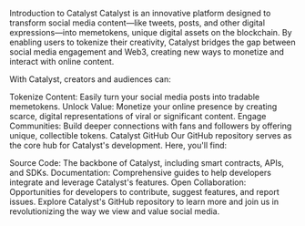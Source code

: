 Introduction to Catalyst
Catalyst is an innovative platform designed to transform social media content—like tweets, posts, and other digital expressions—into memetokens, unique digital assets on the blockchain. By enabling users to tokenize their creativity, Catalyst bridges the gap between social media engagement and Web3, creating new ways to monetize and interact with online content.

With Catalyst, creators and audiences can:

Tokenize Content: Easily turn your social media posts into tradable memetokens.
Unlock Value: Monetize your online presence by creating scarce, digital representations of viral or significant content.
Engage Communities: Build deeper connections with fans and followers by offering unique, collectible tokens.
Catalyst GitHub
Our GitHub repository serves as the core hub for Catalyst's development. Here, you'll find:

Source Code: The backbone of Catalyst, including smart contracts, APIs, and SDKs.
Documentation: Comprehensive guides to help developers integrate and leverage Catalyst's features.
Open Collaboration: Opportunities for developers to contribute, suggest features, and report issues.
Explore Catalyst's GitHub repository to learn more and join us in revolutionizing the way we view and value social media.
